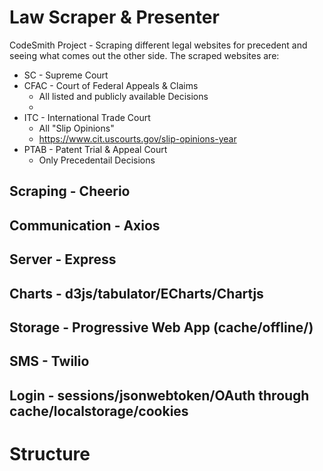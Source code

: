 # Law Scraper & Presenter

CodeSmith Project - Scraping different legal websites for precedent and seeing what comes out the other side.  The scraped websites are:

- SC - Supreme Court
- CFAC - Court of Federal Appeals & Claims
  - All listed and publicly available Decisions
  - 
- ITC - International Trade Court
  - All "Slip Opinions"
  - https://www.cit.uscourts.gov/slip-opinions-year
- PTAB - Patent Trial & Appeal Court
  - Only Precedentail Decisions



## Scraping - Cheerio


## Communication - Axios


## Server - Express


## Charts - d3js/tabulator/ECharts/Chartjs


## Storage - Progressive Web App (cache/offline/)


## SMS - Twilio


## Login - sessions/jsonwebtoken/OAuth through cache/localstorage/cookies


# Structure 


## 
